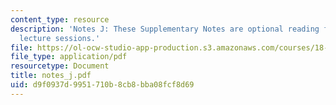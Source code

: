 ```yaml
---
content_type: resource
description: 'Notes J: These Supplementary Notes are optional reading for the corresponding
  lecture sessions.'
file: https://ol-ocw-studio-app-production.s3.amazonaws.com/courses/18-901-introduction-to-topology-fall-2004/d9f0937d9951710b8cb8bba08fcf8d69_notes_j.pdf
file_type: application/pdf
resourcetype: Document
title: notes_j.pdf
uid: d9f0937d-9951-710b-8cb8-bba08fcf8d69
---
```

